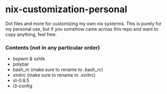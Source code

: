 # nix-customization-personal

Dot files and more for customizing my own *nix* systerms. This is purely for my personal use, but if you somehow came across this repo and want to copy anything, feel free.

### Contents (not in any particular order)

* bspwm & sxhtk
* polybar
* bash_rc (make sure to rename to .bash_rc)
* xinitrc (make sure to rename to .xinitrc)
* st-0.8.5
* i3-config
